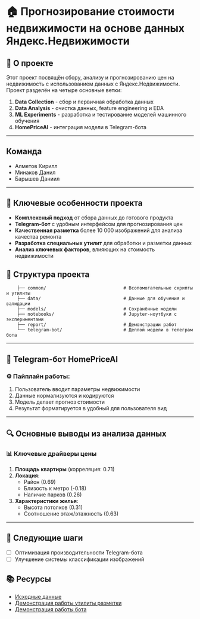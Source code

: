 # 🏠 Прогнозирование стоимости недвижимости на основе данных Яндекс.Недвижимости

## 📌 О проекте

Этот проект посвящён сбору, анализу и прогнозированию цен на недвижимость с использованием данных с Яндекс.Недвижимости. Проект разделён на четыре основные ветки:

1. **Data Collection** - сбор и первичная обработка данных
2. **Data Analysis** - очистка данных, feature engineering и EDA
3. **ML Experiments** - разработка и тестирование моделей машинного обучения
4. **HomePriceAI** - интеграция модели в Telegram-бота

---

## Команда 
 - Алметов Кирилл
 - Минаков Данил
 - Барышев Даниил

---

## 🌟 Ключевые особенности проекта

- **Комплексный подход** от сбора данных до готового продукта
- **Telegram-бот** с удобным интерфейсом для прогнозирования цен
- **Качественная разметка** более 10 000 изображений для анализа качества ремонта
- **Разработка специальных утилит** для обработки и разметки данных
- **Анализ ключевых факторов**, влияющих на стоимость недвижимости

## 📂 Структура проекта
        ├── common/                             # Всопомогательные скрипты и утилиты
        ├── data/                               # Данные для обучения и валидации
        ├── models/                             # Сохранённые модели
        ├── notebooks/                          # Jupyter-ноутбуки с экспериментами
        ├── report/                             # Демонстрации работ
        └── telegram-bot/                       # Деплой модели в телеграм бота


---

## 🤖 Telegram-бот HomePriceAI

### ⚙️ Пайплайн работы:
1. Пользователь вводит параметры недвижимости
2. Данные нормализуются и кодируются
3. Модель делает прогноз стоимости
4. Результат форматируется в удобный для пользователя вид

---

## 🔍 Основные выводы из анализа данных

### 📊 Ключевые драйверы цены
1. **Площадь квартиры** (корреляция: 0.71)
2. **Локация**:
   - Район (0.69)
   - Близость к метро (-0.18)
   - Наличие парков (0.26)
3. **Характеристики жилья**:
   - Высота потолков (0.31)
   - Соотношение этаж/этажность (0.63)

---

## 🚀 Следующие шаги

- [ ] Оптимизация производительности Telegram-бота
- [ ] Улучшение системы классификации изображений

## 📚 Ресурсы

- [Исходные данные](https://drive.google.com/drive/folders/1Qj5lBN0mKEADR4Dzek5t43d_2BCaDSBz?usp=sharing)
- [Демонстрация работы утилиты разметки](report/image_tagging_demo.gif)
- [Демонстрация работы бота](report/telegram_bot_demo.gif)
